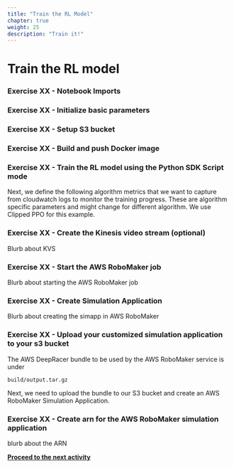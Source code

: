 ```yaml
---
title: "Train the RL Model"
chapter: true
weight: 25
description: "Train it!"
---
```


# Train the RL model

### Exercise XX - Notebook Imports

### Exercise XX - Initialize basic parameters

### Exercise XX - Setup S3 bucket

### Exercise XX - Build and push Docker image

### Exercise XX - Train the RL model using the Python SDK Script mode

Next, we define the following algorithm metrics that we want to capture from cloudwatch logs to monitor the training progress. These are algorithm specific parameters and might change for different algorithm. We use Clipped PPO for this example.

### Exercise XX - Create the Kinesis video stream (optional)

Blurb about KVS

### Exercise XX - Start the AWS RoboMaker job

Blurb about starting the AWS RoboMaker job

### Exercise XX - Create Simulation Application

Blurb about creating the simapp in AWS RoboMaker

### Exercise XX - Upload your customized simulation application to your s3 bucket

The AWS DeepRacer bundle to be used by the AWS RoboMaker service is under 
```
build/output.tar.gz
```
Next, we need to upload the bundle to our S3 bucket and create an AWS RoboMaker Simulation Application.



### Exercise XX - Create arn for the AWS RoboMaker simulation application

blurb about the ARN



**[Proceed to the next activity](../startrollouts)**
